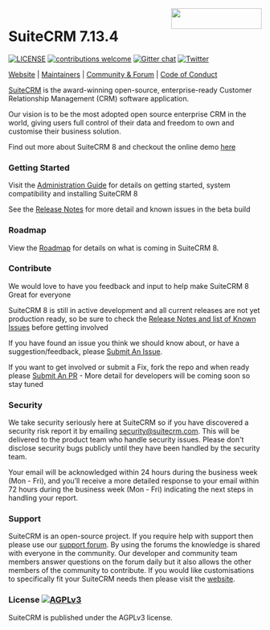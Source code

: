 <a href="https://suitecrm.com">
  <img width="180px" height="41px" src="https://suitecrm.com/wp-content/uploads/2017/12/logo.png" align="right" />
</a>

# SuiteCRM 7.13.4

[![LICENSE](https://img.shields.io/github/license/suitecrm/suitecrm.svg)](https://github.com/salesagility/suitecrm/blob/hotfix/LICENSE.txt)
[![contributions welcome](https://img.shields.io/badge/contributions-welcome-brightgreen.svg?style=flat)](https://github.com/salesagility/SuiteCRM-Core/issues)
[![Gitter chat](https://badges.gitter.im/gitterHQ/gitter.png)](https://gitter.im/suitecrm/Lobby)
[![Twitter](https://img.shields.io/twitter/follow/suitecrm.svg?style=social&label=Follow)](https://twitter.com/intent/follow?screen_name=suitecrm)

[Website](https://suitecrm.com) | 
[Maintainers](https://salesagility.com) |
[Community & Forum](https://suitecrm.com/suitecrm/forum) |
[Code of Conduct](https://docs.suitecrm.com/community/code-of-conduct/)

[SuiteCRM](https://suitecrm.com) is the award-winning open-source, enterprise-ready Customer Relationship Management (CRM) software application.

Our vision is to be the most adopted open source enterprise CRM in the world, giving users full control of their data and freedom to own and customise their business solution.

Find out more about SuiteCRM 8 and checkout the online demo [here](https://suitecrm.com/suitecrm8/)

### Getting Started ###

Visit the [Administration Guide](https://docs.suitecrm.com/8.x/admin/) for details on getting started, system compatibility and installing SuiteCRM 8

See the [Release Notes](https://docs.suitecrm.com/8.x/admin/releases/) for more detail and known issues in the beta build


### Roadmap ###

View the [Roadmap](https://suitecrm.com/suitecrm-roadmap/) for details on what is coming in SuiteCRM 8.


### Contribute ###

We would love to have you feedback and input to help make SuiteCRM 8 Great for everyone

SuiteCRM 8 is still in active development and all current releases are not yet production ready, so be sure to check the [Release Notes and list of Known Issues](https://docs.suitecrm.com/8.x/admin/releases/) before getting involved

If you have found an issue you think we should know about, or have a suggestion/feedback, please [Submit An Issue](https://github.com/salesagility/SuiteCRM-Core/issues).

If you want to get involved or submit a Fix, fork the repo and when ready please [Submit An PR](https://github.com/salesagility/SuiteCRM-Core/pulls) - More detail for developers will be coming soon so stay tuned

### Security ###

We take security seriously here at SuiteCRM so if you have discovered a security risk report it by
emailing [security@suitecrm.com](mailto:security@suitecrm.com). This will be delivered to the product team who handle security issues.
Please don't disclose security bugs publicly until they have been handled by the security team.

Your email will be acknowledged within 24 hours during the business week (Mon - Fri), and you’ll receive a more
detailed response to your email within 72 hours during the business week (Mon - Fri) indicating the next steps in
handling your report.


### Support ###

SuiteCRM is an open-source project. If you require help with support then please use our [support forum](https://suitecrm.com/suitecrm/forum/). By using the forums the knowledge is shared with everyone in the community. Our developer and community team members answer questions on the forum daily but it also allows the other members of the community to contribute. If you would like customisations to specifically fit your SuiteCRM needs then please visit the [website](https://suitecrm.com/).

### License [![AGPLv3](https://img.shields.io/github/license/suitecrm/suitecrm.svg)](./LICENSE.txt)

SuiteCRM is published under the AGPLv3 license.




